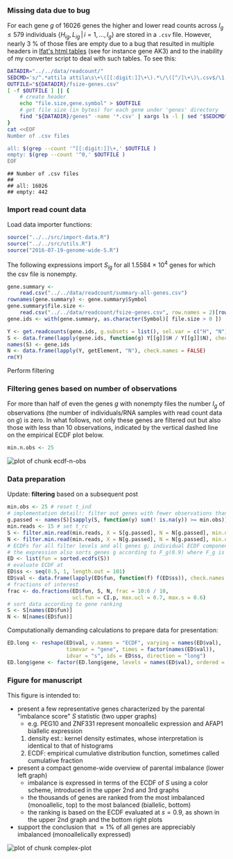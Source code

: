 ### Missing data due to bug

For each gene $g$ of 16026 genes the higher and lower read counts across $I_g\le 579$ individuals $\{H_{ig}, L_{ig} \,|\, i=1,...,I_g\}$ are stored in a `.csv` file.  However, nearly 3 % of those files are empty due to a bug that resulted in multiple headers in [Ifat's html tables][ifat] (see for instance gene AK3) and to the inability of my converter script to deal with such tables.  To see this:


```bash
DATADIR="../../data/readcount/"
SEDCMD='s/^.*attila attila\s\+\([[:digit:]]\+\).*\/\([^/]\+\)\.csv$/\1,\2/'
OUTFILE="${DATADIR}/fsize-genes.csv"
[ -f $OUTFILE ] || {
    # create header
    echo "file.size,gene.symbol" > $OUTFILE
    # get file size (in bytes) for each gene under 'genes' directory
    find "${DATADIR}/genes" -name '*.csv' | xargs ls -l | sed "$SEDCMD" >> $OUTFILE
}
cat <<EOF
Number of .csv files

all: $(grep --count '^[[:digit:]]\+,' $OUTFILE )
empty: $(grep --count '^0,' $OUTFILE )
EOF
```

```
## Number of .csv files
## 
## all: 16026
## empty: 442
```



### Import read count data

Load data importer functions:

```r
source("../../src/import-data.R")
source("../../src/utils.R")
source("2016-07-19-genome-wide-S.R")
```

The following expressions import $S_{ig}$ for all 1.5584 &times; 10<sup>4</sup> genes for which the csv file is nonempty.


```r
gene.summary <-
    read.csv("../../data/readcount/summary-all-genes.csv")
rownames(gene.summary) <- gene.summary$Symbol
gene.summary$file.size <-
    read.csv("../../data/readcount/fsize-genes.csv", row.names = 2)[rownames(gene.summary), , drop = TRUE]
gene.ids <- with(gene.summary, as.character(Symbol)[ file.size > 0 ])
```


```r
Y <- get.readcounts(gene.ids, g.subsets = list(), sel.var = c("H", "N"))
S <- data.frame(lapply(gene.ids, function(g) Y[[g]]$H / Y[[g]]$N), check.names = FALSE)
names(S) <- gene.ids
N <- data.frame(lapply(Y, getElement, "N"), check.names = FALSE)
rm(Y)
```

Perform filtering

### Filtering genes based on number of observations

For more than half of even the genes $g$ with nonempty files the number $I_g$ of observations (the number of individuals/RNA samples with read count data on $g$) is zero.  In what follows, not only these genes are filtered out but also those with less than 10 observations, indicated by the vertical dashed line on the empirical ECDF plot below.


```r
min.n.obs <- 25
```
![plot of chunk ecdf-n-obs](figure/ecdf-n-obs-1.png)

### Data preparation

Update: **filtering** based on a subsequent post

```r
min.obs <- 25 # reset t_ind
# implementation detail!: filter out genes with fewer observations than 'min.obs'
g.passed <- names(S)[sapply(S, function(y) sum(! is.na(y)) >= min.obs)]
min.reads <- 15 # set t_rc
S <- filter.min.read(min.reads, X = S[g.passed], N = N[g.passed], min.obs = min.obs)
N <- filter.min.read(min.reads, X = N[g.passed], N = N[g.passed], min.obs = min.obs)
# ECDFs for all filter levels and all genes g; individual ECDF components F_g are named according to gene g
# the expression also sorts genes g according to F_g(0.9) where F_g is the ECDF for gene g 
ED <- list(fun = sorted.ecdfs(S))
# evaluate ECDF at
ED$ss <- seq(0.5, 1, length.out = 101)
ED$val <- data.frame(lapply(ED$fun, function(f) f(ED$ss)), check.names = FALSE)
# fractions of interest
frac <- do.fractions(ED$fun, S, N, frac = 10:6 / 10,
                     ucl.fun = CI.p, max.ucl = 0.7, max.s = 0.6)
# sort data according to gene ranking
S <- S[names(ED$fun)]
N <- N[names(ED$fun)]
```

Computationally demanding calculations to prepare data for presentation:


```r
ED.long <- reshape(ED$val, v.names = "ECDF", varying = names(ED$val),
                   timevar = "gene", times = factor(names(ED$val)),
                   idvar = "s", ids = ED$ss, direction = "long")
ED.long$gene <- factor(ED.long$gene, levels = names(ED$val), ordered = TRUE)
```

### Figure for manuscript

This figure is intended to:

* present a few representative genes characterized by the parental "imbalance score" $S$ statistic (two upper graphs)
  * e.g. PEG10 and ZNF331 represent monoallelic expression and AFAP1 biallelic expression
  1. density est.: kernel density estimates, whose interpretation is identical to that of histograms
  1. ECDF: empirical cumulative distribution function, sometimes called cumulative fraction
* present a compact genome-wide overview of parental imbalance (lower left graph)
  * imbalance is expressed in terms of the ECDF of $S$ using a color scheme, introduced in the upper 2nd and 3rd graphs
  * the thousands of genes are ranked from the most imbalanced (monoallelic, top) to the most balanced (biallelic, bottom)
  * the ranking is based on the ECDF evaluated at $s = 0.9$, as shown in the upper 2nd graph and the bottom right plots
* support the conclusion that $\approx 1 \%$ of all genes are appreciably imbalanced (monoallelically expressed)

![plot of chunk complex-plot](figure/complex-plot-1.png)

[ifat]: http://katahdin.mssm.edu/ifat/web/cm/home
[Fig 1]: https://docs.google.com/presentation/d/1YvpA1AJ-zzir1Iw0F25tO9x8gkSAzqaO4fjB7K3zBhE/edit#slide=id.p4
